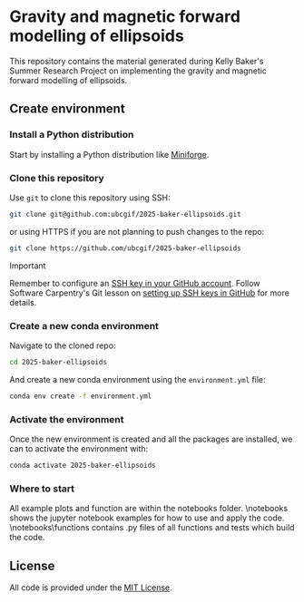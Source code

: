 # Gravity and magnetic forward modelling of ellipsoids

This repository contains the material generated during Kelly Baker's Summer
Research Project on implementing the gravity and magnetic forward modelling of
ellipsoids.

## Create environment

### Install a Python distribution

Start by installing a Python distribution like
[Miniforge](https://github.com/conda-forge/miniforge).

### Clone this repository

Use `git` to clone this repository using SSH:

```bash
git clone git@github.com:ubcgif/2025-baker-ellipsoids.git
```

or using HTTPS if you are not planning to push changes to the repo:

```bash
git clone https://github.com/ubcgif/2025-baker-ellipsoids
```

> [!IMPORTANT]
> Remember to configure an [SSH key in your GitHub
> account](https://docs.github.com/en/authentication/connecting-to-github-with-ssh).
> Follow Software
> Carpentry's Git lesson on [setting up SSH keys in
> GitHub](https://swcarpentry.github.io/git-novice/07-github.html#ssh-background-and-setup)
> for more details.

### Create a new conda environment

Navigate to the cloned repo:

```bash
cd 2025-baker-ellipsoids
```

And create a new conda environment using the `environment.yml` file:

```bash
conda env create -f environment.yml
```

### Activate the environment

Once the new environment is created and all the packages are installed, we can
to activate the environment with:

```bash
conda activate 2025-baker-ellipsoids
```

### Where to start

All example plots and function are within the notebooks folder. \notebooks shows the jupyter notebook examples for how to use and apply the code. \notebooks\functions contains .py files of all functions and tests which build the code.

## License

All code is provided under the [MIT License](LICENSE).
